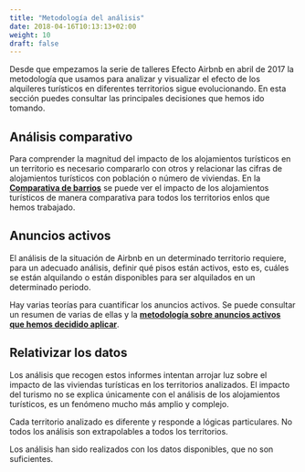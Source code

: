 ```yaml
---
title: "Metodología del análisis"
date: 2018-04-16T10:13:13+02:00
weight: 10
draft: false
---
```


Desde que empezamos la serie de talleres Efecto Airbnb en abril de 2017 la metodología que usamos para analizar y visualizar el efecto de los alquileres turísticos en diferentes territorios sigue evolucionando. En esta sección puedes consultar las principales decisiones que hemos ido tomando.

## Análisis comparativo
Para comprender la magnitud del impacto de los alojamientos turísticos en un territorio es necesario compararlo con otros y relacionar las cifras de alojamientos turísticos con población o número de viviendas. En la **[Comparativa de barrios](/barrios)** se puede ver el impacto de los alojamientos turísticos de manera comparativa para todos los territorios enlos que hemos trabajado.

## Anuncios activos
El análisis de la situación de Airbnb en un determinado territorio requiere, para un adecuado análisis, definir qué pisos están activos, esto es, cuáles se están alquilando o están disponibles para ser alquilados en un determinado periodo.

Hay varias teorías para cuantificar los anuncios activos. Se puede consultar un resumen de varias de ellas y la **[metodología sobre anuncios activos que hemos decidido aplicar](/metodologia/anuncios-activos)**. 

## Relativizar los datos
Los análisis que recogen estos informes intentan arrojar luz sobre el impacto de las viviendas turísticas en los territorios analizados. El impacto del turismo no se explica únicamente con el análisis de los alojamientos turísticos, es un fenómeno mucho más amplio y complejo.

Cada territorio analizado es diferente y responde a lógicas particulares. No todos los análisis son extrapolables a todos los territorios.

Los análisis han sido realizados con los datos disponibles, que no son suficientes.
